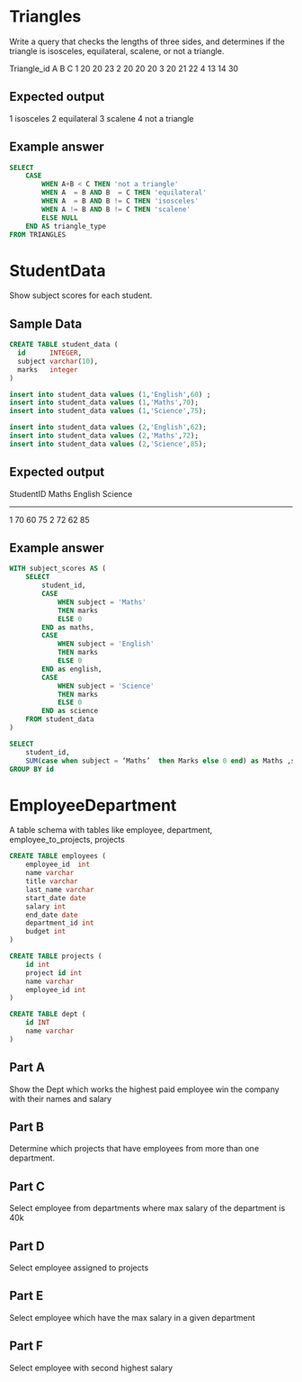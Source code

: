 # Triangles

Write a query that checks the lengths of three sides, and determines if the triangle is isosceles, equilateral, scalene, or not a triangle.

Triangle_id  A   B    C
1            20  20  23
2            20  20  20
3            20  21  22
4            13  14  30

## Expected output

1  isosceles
2  equilateral
3  scalene
4  not a triangle

## Example answer

```sql
SELECT
    CASE 
        WHEN A+B < C THEN 'not a triangle' 
        WHEN A  = B AND B  = C THEN 'equilateral'
        WHEN A  = B AND B != C THEN 'isosceles'
        WHEN A != B AND B != C THEN 'scalene'
        ELSE NULL
    END AS triangle_type
FROM TRIANGLES
```

# StudentData

Show subject scores for each student.


## Sample Data

```sql
CREATE TABLE student_data (
  id      INTEGER,
  subject varchar(10),
  marks   integer
)

insert into student_data values (1,'English',60) ;
insert into student_data values (1,'Maths',70);
insert into student_data values (1,'Science',75);

insert into student_data values (2,'English',62);
insert into student_data values (2,'Maths',72);
insert into student_data values (2,'Science',85);
```

## Expected output

 StudentID Maths English Science 
 --------- ----- ------- -------
  1         70     60      75
  2         72     62      85


## Example answer

```sql
WITH subject_scores AS (
    SELECT 
        student_id,
        CASE
            WHEN subject = 'Maths' 
            THEN marks 
            ELSE 0 
        END as maths,
        CASE
            WHEN subject = 'English' 
            THEN marks
            ELSE 0 
        END as english,
        CASE
            WHEN subject = 'Science' 
            THEN marks 
            ELSE 0 
        END as science
    FROM student_data
)

SELECT 
    student_id,
    SUM(case when subject = ‘Maths’  then Marks else 0 end) as Maths ,sum(case when subject = ‘English’ then Marks else 0 ) as English ,,sum(case when subject = ‘Science’ then Marks else 0 ) as Science
GROUP BY id
```


# EmployeeDepartment

A table schema with tables like employee, department, employee_to_projects, projects

```sql
CREATE TABLE employees (
    employee_id  int
    name varchar
    title varchar
    last_name varchar
    start_date date
    salary int
    end_date date
    department_id int
    budget int
)
```

```sql
CREATE TABLE projects (
    id int
    project id int
    name varchar
    employee_id int
)
```

```sql
CREATE TABLE dept (
    id INT
    name varchar
)
```


## Part A

Show the Dept which works the highest paid employee win the company with their names and salary

## Part B

Determine which projects that have employees from more than one department.

## Part C

Select employee from departments where max salary of the department is 40k

## Part D

Select employee assigned to projects

## Part E

Select employee which have the max salary in a given department

## Part F

Select employee with second highest salary
